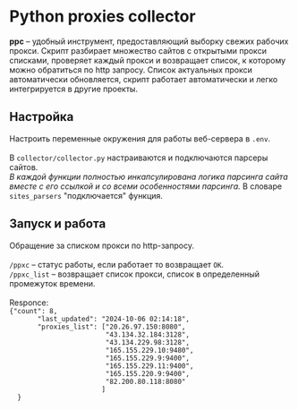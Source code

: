 <h1>Python proxies collector</h1>
<b>ppc</b> – удобный инструмент, предоставляющий выборку свежих рабочих прокси.
Скрипт разбирает множество сайтов с открытыми прокси списками, проверяет каждый прокси и возвращает список, к которому можно обратиться по http запросу.
Список актуальных прокси автоматически обновляется, скрипт работает автоматически и легко интегрируется в другие проекты.

<h2>Настройка</h2>
Настроить переменные окружения для работы веб-сервера в <code>.env</code>.
<br><br>
В <code>collector/collector.py</code> настраиваются и подключаются парсеры сайтов. <br>
<i>В каждой функции полностью инкапсулирована логика парсинга сайта вместе с его ссылкой и со всеми особенностями парсинга.</i>
В словаре <code>sites_parsers</code> "подключается" функция.

<h2>Запуск и работа</h2>
Обращение за списком прокси по http-запросу.
<br><br>
<code>/ppxc</code> – статус работы, если работает то возвращает <code>OK</code>.
<br>
<code>/ppxc_list</code> – возвращает список прокси, список в определенный промежуток времени.
<br><br>
Responce:
<br>
<code>{"count": 8, 
       "last_updated": "2024-10-06 02:14:18", 
       "proxies_list": ["20.26.97.150:8080", 
                        "43.134.32.184:3128", 
                        "43.134.229.98:3128", 
                        "165.155.229.10:9480", 
                        "165.155.229.9:9400", 
                        "165.155.229.11:9400", 
                        "165.155.220.9:9400", 
                        "82.200.80.118:8080"
                       ]
  }</code>

